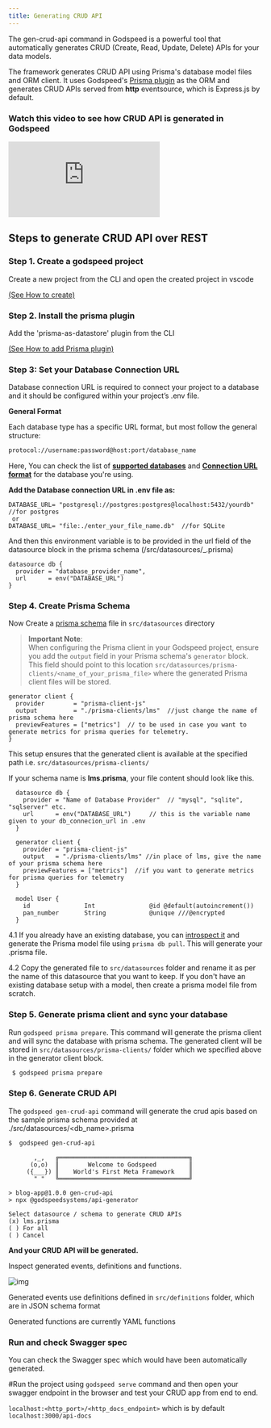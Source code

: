 ```yaml
---
title: Generating CRUD API
--- 
```


The gen-crud-api command in Godspeed is a powerful tool that automatically generates CRUD (Create, Read, Update, Delete) APIs for your data models. 
<!-- This command significantly simplifies the process of building back-end APIs, allowing you to focus on other parts of your application. -->

The framework generates CRUD API using Prisma's database model files and ORM client. It uses Godspeed's [Prisma plugin](./datasources/datasource-plugins/Prisma%20Datasource.md) as the ORM and generates CRUD APIs served from **http** eventsource, which is Express.js by default. 

<!-- **Currently supported eventsources:**
- Http eventsources: [Express](./event-sources/event-source-plugins/Express%20Http%20Eventsource.md),   [Fastify](./event-sources/event-source-plugins/Fastify%20Eventsource.md)
- Graphql eventsource: [Apollo Graphql](./event-sources/event-source-plugins/Apollo%20GraphQl%20Eventsource.md)   -->

### Watch this video to see how CRUD API is generated in Godspeed 

<div style={{ position: 'relative', paddingBottom: '56.25%', height: 0, overflow: 'hidden' }}>
<iframe style={{ position: 'absolute', top: 0, left: 0, width: '100%', height: '100%' }} src="https://www.youtube.com/embed/UOtFzRaoQnE?si=P_NqkqfdBVY1jJop"  frameborder="0" allowfullscreen></iframe>
</div>

## Steps to generate CRUD API over REST

### Step 1. Create a godspeed project 
Create a new project from the CLI and open the created project in vscode
  
  [(See How to create)](./guide/get-started.md#step-2:-create-a-project-and-start-the-server)

### Step 2. Install the prisma plugin
Add the 'prisma-as-datastore' plugin from the CLI

  [(See How to add Prisma plugin)](./datasources/datasource-plugins/Prisma%20Datasource.md#add-plugin)

### Step 3: Set your Database Connection URL

Database connection URL is required to connect your project to a database and it should be configured within your project’s .env file.

**General Format**

Each database type has a specific URL format, but most follow the general structure:
```bash
protocol://username:password@host:port/database_name
```
Here, You can check the list of [**supported databases**](/docs/microservices-framework/databases/Overview#list-of-currently-supported-databases) and [**Connection URL format**](/docs/microservices-framework/databases/MySQL#connection-url) for the database you're using.

**Add the Database connection URL in .env file as:**
```.env
DATABASE_URL= "postgresql://postgres:postgres@localhost:5432/yourdb" //for postgres
 or
DATABASE_URL= "file:./enter_your_file_name.db"  //for SQLite
```
And then this environment variable is to be provided in the url field of the datasource block in the prisma schema 
(/src/datasources/_.prisma)
```
datasource db {
  provider = "database_provider_name",
  url      = env("DATABASE_URL") 
}
```
### Step 4. Create Prisma Schema 
Now Create a [prisma schema](https://www.prisma.io/docs/orm/prisma-schema/overview#example) file in `src/datasources` directory

> **Important Note**:  
> When configuring the Prisma client in your Godspeed project, ensure you add the `output` field in your Prisma schema's `generator` block. This field should point to this location `src/datasources/prisma-clients/<name_of_your_prisma_file>` where the generated Prisma client files will be stored.

```prisma
generator client {
  provider        = "prisma-client-js"
  output          = "./prisma-clients/lms"  //just change the name of prisma schema here 
  previewFeatures = ["metrics"]  // to be used in case you want to generate metrics for prisma queries for telemetry. 
}
```
This setup ensures that the generated client is available at the specified path i.e. `src/datasources/prisma-clients/`

If your schema name is **lms.prisma**, your file content should look like this. 

  ```prisma
    datasource db {
      provider = "Name of Database Provider"  // "mysql", "sqlite", "sqlserver" etc.
      url      = env("DATABASE_URL")     // this is the variable name given to your db_connecion_url in .env
    }

    generator client {
      provider = "prisma-client-js"
      output   = "./prisma-clients/lms" //in place of lms, give the name of your prisma schema here 
      previewFeatures = ["metrics"]  //if you want to generate metrics for prisma queries for telemetry 
    }

    model User {
      id               Int               @id @default(autoincrement())
      pan_number       String            @unique ///@encrypted
    }
  ```

  4.1 If you already have an existing database, you can [introspect it](https://www.prisma.io/docs/getting-started/setup-prisma/add-to-existing-project/relational-databases/introspection-typescript-postgresql) and generate the Prisma model file using `prisma db pull`. This will generate your .prisma file. 
  
  4.2 Copy the generated file to `src/datasources` folder and rename it as per the name of this datasource that you want to keep. If you don't have an existing database setup with a model, then create a prisma model file from scratch.
  
    
### Step 5. Generate prisma client and sync your database
Run `godspeed prisma prepare`. This command will generate the prisma client and will sync the database with prisma schema. The generated client will be stored in `src/datasources/prisma-clients/` folder which we specified above in the generator client block.

 ```bash
  $ godspeed prisma prepare
 ```
  
### Step 6. Generate CRUD API
 
  The `godspeed gen-crud-api` command will generate the crud apis based on the sample prisma schema provided at ./src/datasources/<db_name>.prisma

  ```bash
  $  godspeed gen-crud-api
  ```

```
       ,_,   ╔════════════════════════════════════╗
      (o,o)  ║        Welcome to Godspeed         ║
     ({___}) ║    World's First Meta Framework    ║
       " "   ╚════════════════════════════════════╝

> blog-app@1.0.0 gen-crud-api
> npx @godspeedsystems/api-generator

Select datasource / schema to generate CRUD APIs
(x) lms.prisma
( ) For all
( ) Cancel

```
**And your CRUD API will be generated.**

Inspect generated events, definitions and functions.

  ![img](../../static/img/generated_crud_api.png)

  Generated events use definitions defined in `src/definitions` folder, which are in JSON schema format
    
  Generated functions are currently YAML functions

### Run and check Swagger spec 
  You can check the Swagger spec which would have been automatically generated. 

  #Run the project using `godspeed serve` command and then open your swagger endpoint in the browser and test your CRUD app from end to end.
  
   `localhost:<http_port>/<http_docs_endpoint>` which is by default `localhost:3000/api-docs`

<!-- ### To expose same API via Graphql

  Simply add Graphql plugin and change your event URIs which have `http` to `http & graphql`, keeping the rest as the same. See how to use Graphql in detail in the [Apollo Graphql plugin documentation](./event-sources/event-source-plugins/Apollo%20GraphQl%20Eventsource.md)

#### To see generated CRUD API over http and graphql, check this video from 3:30


<div style={{ position: 'relative', paddingBottom: '56.25%', height: 0, overflow: 'hidden' }}>

<iframe style={{ position: 'absolute', top: 0, left: 0, width: '100%', height: '100%' }} src="https://www.youtube.com/embed/dVt6GPSgY7A?si=gYrEESjBpIOfuNM5&amp;start=205" frameborder="0" allowfullscreen></iframe>
</div> -->


